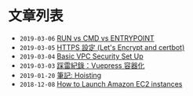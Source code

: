 # 文章列表

* `2019-03-06`  [RUN vs CMD vs ENTRYPOINT](/articles/2019-03-06.md)
* `2019-03-05`  [HTTPS 設定 (Let's Encrypt and certbot)](/articles/2019-03-05.md)
* `2019-03-04`  [Basic VPC Security Set Up](/articles/2019-03-04.md) 
* `2019-03-03`  [踩雷紀錄：Vuepress 容器化](/articles/2019-03-03.md) 
* `2019-01-20`  [筆記: Hoisting](/articles/2019-01-20.md) 
* `2018-12-08`  [How to Launch Amazon EC2 instances](/articles/2018-12-08.md)